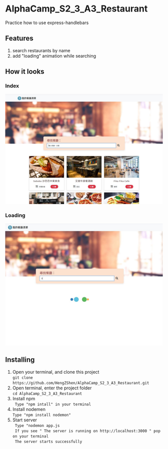 # AlphaCamp_S2_3_A3_Restaurant
 Practice how to use express-handlebars
 
 
 ## Features
 1. search restaurants by name
 2. add "loading" animation while searching
 

 ## How it looks
 
 ### Index
 ![screenshot](/public/Img/IndexPage.JPG)
 ### Loading
 ![screenshot](/public/Img/Loading.JPG)

 ## Installing
 1. Open your terminal, and clone this project <br>
 `git clone https://github.com/HengZShen/AlphaCamp_S2_3_A3_Restaurant.git `
 2. Open terminal, enter the project folder  <br>
 `cd AlphaCamp_S2_3_A3_Restaurant`
 3. Install npm  <br>
 ` Type "npm intall" in your terminal`
 4. Install nodemen  <br>
 ` Type "npm install nodemon" `
 5. Start server  <br>
 ` Type "nodemon app.js`  <br>
  ` If you see " The server is running on http://localhost:3000 " pop on your terminal`  <br>
  ` The server starts successfully`